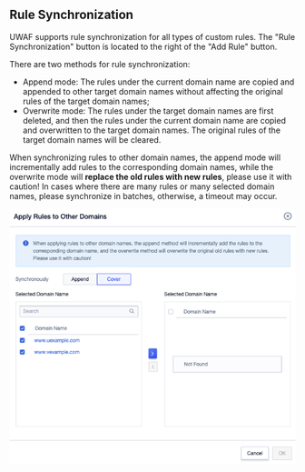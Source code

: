 ## Rule Synchronization

UWAF supports rule synchronization for all types of custom rules. The "Rule Synchronization" button is located to the right of the "Add Rule" button.

There are two methods for rule synchronization:

- Append mode: The rules under the current domain name are copied and appended to other target domain names without affecting the original rules of the target domain names;
- Overwrite mode: The rules under the target domain names are first deleted, and then the rules under the current domain name are copied and overwritten to the target domain names. The original rules of the target domain names will be cleared.

When synchronizing rules to other domain names, the append mode will incrementally add rules to the corresponding domain names, while the overwrite mode will **replace the old rules with new rules**, please use it with caution! In cases where there are many rules or many selected domain names, please synchronize in batches, otherwise, a timeout may occur.

![](/images/rule_sync-sync_rule.png)
